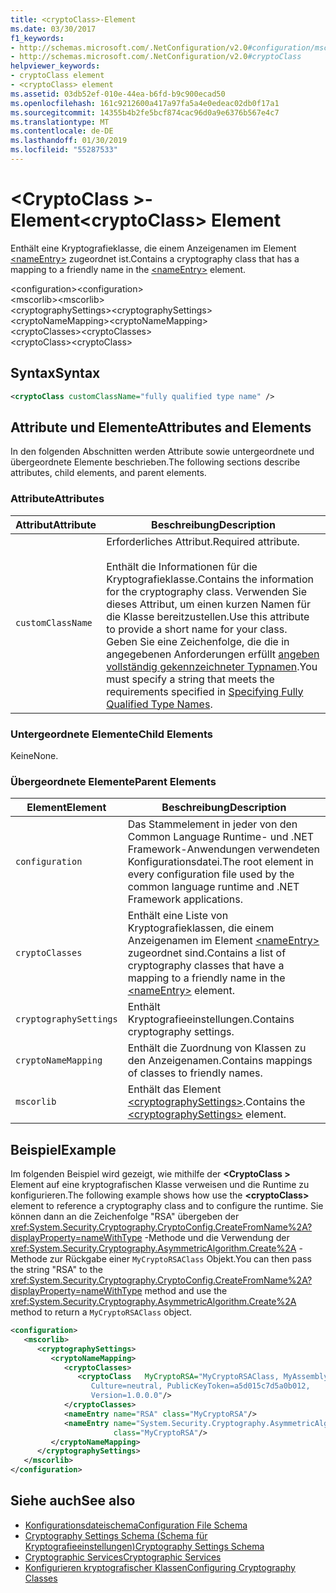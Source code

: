 ```yaml
---
title: <cryptoClass>-Element
ms.date: 03/30/2017
f1_keywords:
- http://schemas.microsoft.com/.NetConfiguration/v2.0#configuration/mscorlib/cryptographySettings/cryptoNameMapping/cryptoClasses/cryptoClass
- http://schemas.microsoft.com/.NetConfiguration/v2.0#cryptoClass
helpviewer_keywords:
- cryptoClass element
- <cryptoClass> element
ms.assetid: 03db52ef-010e-44ea-b6fd-b9c900ecad50
ms.openlocfilehash: 161c9212600a417a97fa5a4e0edeac02db0f17a1
ms.sourcegitcommit: 14355b4b2fe5bcf874cac96d0a9e6376b567e4c7
ms.translationtype: MT
ms.contentlocale: de-DE
ms.lasthandoff: 01/30/2019
ms.locfileid: "55287533"
---
```

# <a name="cryptoclass-element"></a><span data-ttu-id="9c897-102">\<CryptoClass >-Element</span><span class="sxs-lookup"><span data-stu-id="9c897-102">\<cryptoClass> Element</span></span>
<span data-ttu-id="9c897-103">Enthält eine Kryptografieklasse, die einem Anzeigenamen im Element [\<nameEntry>](../../../../../docs/framework/configure-apps/file-schema/cryptography/nameentry-element.md) zugeordnet ist.</span><span class="sxs-lookup"><span data-stu-id="9c897-103">Contains a cryptography class that has a mapping to a friendly name in the [\<nameEntry>](../../../../../docs/framework/configure-apps/file-schema/cryptography/nameentry-element.md) element.</span></span>  
  
 <span data-ttu-id="9c897-104">\<configuration></span><span class="sxs-lookup"><span data-stu-id="9c897-104">\<configuration></span></span>  
<span data-ttu-id="9c897-105">\<mscorlib></span><span class="sxs-lookup"><span data-stu-id="9c897-105">\<mscorlib></span></span>  
<span data-ttu-id="9c897-106">\<cryptographySettings></span><span class="sxs-lookup"><span data-stu-id="9c897-106">\<cryptographySettings></span></span>  
<span data-ttu-id="9c897-107">\<cryptoNameMapping></span><span class="sxs-lookup"><span data-stu-id="9c897-107">\<cryptoNameMapping></span></span>  
<span data-ttu-id="9c897-108">\<cryptoClasses></span><span class="sxs-lookup"><span data-stu-id="9c897-108">\<cryptoClasses></span></span>  
<span data-ttu-id="9c897-109">\<cryptoClass></span><span class="sxs-lookup"><span data-stu-id="9c897-109">\<cryptoClass></span></span>  
  
## <a name="syntax"></a><span data-ttu-id="9c897-110">Syntax</span><span class="sxs-lookup"><span data-stu-id="9c897-110">Syntax</span></span>  
  
```xml  
<cryptoClass customClassName="fully qualified type name" />  
```  
  
## <a name="attributes-and-elements"></a><span data-ttu-id="9c897-111">Attribute und Elemente</span><span class="sxs-lookup"><span data-stu-id="9c897-111">Attributes and Elements</span></span>  
 <span data-ttu-id="9c897-112">In den folgenden Abschnitten werden Attribute sowie untergeordnete und übergeordnete Elemente beschrieben.</span><span class="sxs-lookup"><span data-stu-id="9c897-112">The following sections describe attributes, child elements, and parent elements.</span></span>  
  
### <a name="attributes"></a><span data-ttu-id="9c897-113">Attribute</span><span class="sxs-lookup"><span data-stu-id="9c897-113">Attributes</span></span>  
  
|<span data-ttu-id="9c897-114">Attribut</span><span class="sxs-lookup"><span data-stu-id="9c897-114">Attribute</span></span>|<span data-ttu-id="9c897-115">Beschreibung</span><span class="sxs-lookup"><span data-stu-id="9c897-115">Description</span></span>|  
|---------------|-----------------|  
|`customClassName`|<span data-ttu-id="9c897-116">Erforderliches Attribut.</span><span class="sxs-lookup"><span data-stu-id="9c897-116">Required attribute.</span></span><br /><br /> <span data-ttu-id="9c897-117">Enthält die Informationen für die Kryptografieklasse.</span><span class="sxs-lookup"><span data-stu-id="9c897-117">Contains the information for the cryptography class.</span></span> <span data-ttu-id="9c897-118">Verwenden Sie dieses Attribut, um einen kurzen Namen für die Klasse bereitzustellen.</span><span class="sxs-lookup"><span data-stu-id="9c897-118">Use this attribute to provide a short name for your class.</span></span> <span data-ttu-id="9c897-119">Geben Sie eine Zeichenfolge, die die in angegebenen Anforderungen erfüllt [angeben vollständig gekennzeichneter Typnamen](../../../../../docs/framework/reflection-and-codedom/specifying-fully-qualified-type-names.md).</span><span class="sxs-lookup"><span data-stu-id="9c897-119">You must specify a string that meets the requirements specified in [Specifying Fully Qualified Type Names](../../../../../docs/framework/reflection-and-codedom/specifying-fully-qualified-type-names.md).</span></span>|  
  
### <a name="child-elements"></a><span data-ttu-id="9c897-120">Untergeordnete Elemente</span><span class="sxs-lookup"><span data-stu-id="9c897-120">Child Elements</span></span>  
 <span data-ttu-id="9c897-121">Keine</span><span class="sxs-lookup"><span data-stu-id="9c897-121">None.</span></span>  
  
### <a name="parent-elements"></a><span data-ttu-id="9c897-122">Übergeordnete Elemente</span><span class="sxs-lookup"><span data-stu-id="9c897-122">Parent Elements</span></span>  
  
|<span data-ttu-id="9c897-123">Element</span><span class="sxs-lookup"><span data-stu-id="9c897-123">Element</span></span>|<span data-ttu-id="9c897-124">Beschreibung</span><span class="sxs-lookup"><span data-stu-id="9c897-124">Description</span></span>|  
|-------------|-----------------|  
|`configuration`|<span data-ttu-id="9c897-125">Das Stammelement in jeder von den Common Language Runtime- und .NET Framework-Anwendungen verwendeten Konfigurationsdatei.</span><span class="sxs-lookup"><span data-stu-id="9c897-125">The root element in every configuration file used by the common language runtime and .NET Framework applications.</span></span>|  
|`cryptoClasses`|<span data-ttu-id="9c897-126">Enthält eine Liste von Kryptografieklassen, die einem Anzeigenamen im Element [\<nameEntry>](../../../../../docs/framework/configure-apps/file-schema/cryptography/nameentry-element.md) zugeordnet sind.</span><span class="sxs-lookup"><span data-stu-id="9c897-126">Contains a list of cryptography classes that have a mapping to a friendly name in the [\<nameEntry>](../../../../../docs/framework/configure-apps/file-schema/cryptography/nameentry-element.md) element.</span></span>|  
|`cryptographySettings`|<span data-ttu-id="9c897-127">Enthält Kryptografieeinstellungen.</span><span class="sxs-lookup"><span data-stu-id="9c897-127">Contains cryptography settings.</span></span>|  
|`cryptoNameMapping`|<span data-ttu-id="9c897-128">Enthält die Zuordnung von Klassen zu den Anzeigenamen.</span><span class="sxs-lookup"><span data-stu-id="9c897-128">Contains mappings of classes to friendly names.</span></span>|  
|`mscorlib`|<span data-ttu-id="9c897-129">Enthält das Element [\<cryptographySettings>](../../../../../docs/framework/configure-apps/file-schema/cryptography/cryptographysettings-element.md).</span><span class="sxs-lookup"><span data-stu-id="9c897-129">Contains the [\<cryptographySettings>](../../../../../docs/framework/configure-apps/file-schema/cryptography/cryptographysettings-element.md) element.</span></span>|  
  
## <a name="example"></a><span data-ttu-id="9c897-130">Beispiel</span><span class="sxs-lookup"><span data-stu-id="9c897-130">Example</span></span>  
 <span data-ttu-id="9c897-131">Im folgenden Beispiel wird gezeigt, wie mithilfe der  **\<CryptoClass >** Element auf eine kryptografischen Klasse verweisen und die Runtime zu konfigurieren.</span><span class="sxs-lookup"><span data-stu-id="9c897-131">The following example shows how use the **\<cryptoClass>** element to reference a cryptography class and to configure the runtime.</span></span> <span data-ttu-id="9c897-132">Sie können dann an die Zeichenfolge "RSA" übergeben der <xref:System.Security.Cryptography.CryptoConfig.CreateFromName%2A?displayProperty=nameWithType> -Methode und die Verwendung der <xref:System.Security.Cryptography.AsymmetricAlgorithm.Create%2A> -Methode zur Rückgabe einer `MyCryptoRSAClass` Objekt.</span><span class="sxs-lookup"><span data-stu-id="9c897-132">You can then pass the string "RSA" to the <xref:System.Security.Cryptography.CryptoConfig.CreateFromName%2A?displayProperty=nameWithType> method and use the <xref:System.Security.Cryptography.AsymmetricAlgorithm.Create%2A> method to return a `MyCryptoRSAClass` object.</span></span>  
  
```xml  
<configuration>  
   <mscorlib>  
      <cryptographySettings>  
         <cryptoNameMapping>  
            <cryptoClasses>  
               <cryptoClass   MyCryptoRSA="MyCryptoRSAClass, MyAssembly  
                  Culture=neutral, PublicKeyToken=a5d015c7d5a0b012,  
                  Version=1.0.0.0"/>  
            </cryptoClasses>  
            <nameEntry name="RSA" class="MyCryptoRSA"/>  
            <nameEntry name="System.Security.Cryptography.AsymmetricAlgorithm"  
                       class="MyCryptoRSA"/>  
         </cryptoNameMapping>  
      </cryptographySettings>  
   </mscorlib>  
</configuration>  
```  
  
## <a name="see-also"></a><span data-ttu-id="9c897-133">Siehe auch</span><span class="sxs-lookup"><span data-stu-id="9c897-133">See also</span></span>
- [<span data-ttu-id="9c897-134">Konfigurationsdateischema</span><span class="sxs-lookup"><span data-stu-id="9c897-134">Configuration File Schema</span></span>](../../../../../docs/framework/configure-apps/file-schema/index.md)
- [<span data-ttu-id="9c897-135">Cryptography Settings Schema (Schema für Kryptografieeinstellungen)</span><span class="sxs-lookup"><span data-stu-id="9c897-135">Cryptography Settings Schema</span></span>](../../../../../docs/framework/configure-apps/file-schema/cryptography/index.md)
- [<span data-ttu-id="9c897-136">Cryptographic Services</span><span class="sxs-lookup"><span data-stu-id="9c897-136">Cryptographic Services</span></span>](../../../../../docs/standard/security/cryptographic-services.md)
- [<span data-ttu-id="9c897-137">Konfigurieren kryptografischer Klassen</span><span class="sxs-lookup"><span data-stu-id="9c897-137">Configuring Cryptography Classes</span></span>](../../../../../docs/framework/configure-apps/configure-cryptography-classes.md)

